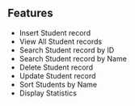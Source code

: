 ## Features
- Insert Student record
- View All Student records
- Search Student record by ID
- Search Student record by Name
- Delete Student record
- Update Student record
- Sort Students by Name
- Display Statistics